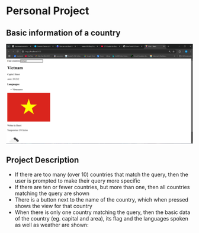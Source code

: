 # Personal Project

## Basic information of a country

![alt text](image.png)

## Project Description

- If there are too many (over 10) countries that match the query, then the user is prompted to make their query more specific
- If there are ten or fewer countries, but more than one, then all countries matching the query are shown
- There is a button next to the name of the country, which when pressed shows the view for that country
- When there is only one country matching the query, then the basic data of the country (eg. capital and area), its flag and the languages spoken as well as weather are shown:

